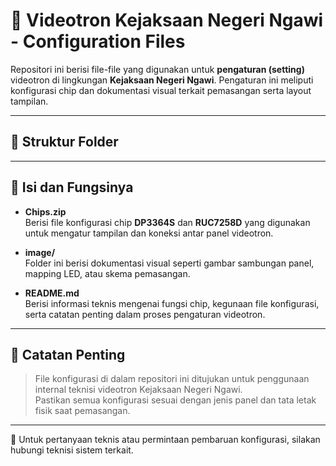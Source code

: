 # 📁 Videotron Kejaksaan Negeri Ngawi - Configuration Files

Repositori ini berisi file-file yang digunakan untuk **pengaturan (setting)** videotron di lingkungan **Kejaksaan Negeri Ngawi**. Pengaturan ini meliputi konfigurasi chip dan dokumentasi visual terkait pemasangan serta layout tampilan.

---

## 📂 Struktur Folder

---

## 🧩 Isi dan Fungsinya

- **Chips.zip**  
  Berisi file konfigurasi chip **DP3364S** dan **RUC7258D** yang digunakan untuk mengatur tampilan dan koneksi antar panel videotron.

- **image/**  
  Folder ini berisi dokumentasi visual seperti gambar sambungan panel, mapping LED, atau skema pemasangan.

- **README.md**  
  Berisi informasi teknis mengenai fungsi chip, kegunaan file konfigurasi, serta catatan penting dalam proses pengaturan videotron.

---

## 📝 Catatan Penting

> File konfigurasi di dalam repositori ini ditujukan untuk penggunaan internal teknisi videotron Kejaksaan Negeri Ngawi.  
> Pastikan semua konfigurasi sesuai dengan jenis panel dan tata letak fisik saat pemasangan.

---

📌 Untuk pertanyaan teknis atau permintaan pembaruan konfigurasi, silakan hubungi teknisi sistem terkait.
